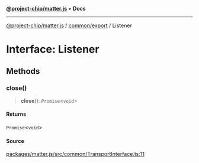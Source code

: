 [**@project-chip/matter.js**](../../../README.md) • **Docs**

***

[@project-chip/matter.js](../../../modules.md) / [common/export](../README.md) / Listener

# Interface: Listener

## Methods

### close()

> **close**(): `Promise`\<`void`\>

#### Returns

`Promise`\<`void`\>

#### Source

[packages/matter.js/src/common/TransportInterface.ts:11](https://github.com/project-chip/matter.js/blob/7a8cbb56b87d4ccf34bec5a9a95ab40a1711324f/packages/matter.js/src/common/TransportInterface.ts#L11)
